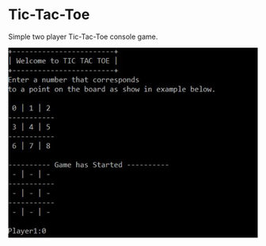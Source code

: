 # Tic-Tac-Toe
Simple two player Tic-Tac-Toe console game.

![alt text](https://raw.githubusercontent.com/Munanga/Tic-Tac-Toe/master/board.JPG)